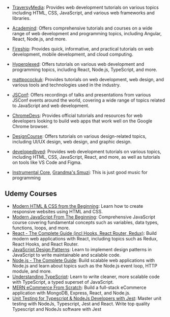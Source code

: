 - [TraversyMedia](https://www.youtube.com/@TraversyMedia): Provides web development tutorials on various topics including HTML, CSS, JavaScript, and various web frameworks and libraries.

- [Academind](https://www.youtube.com/@academind): Offers comprehensive tutorials and courses on a wide range of web development and programming topics, including Angular, React, Node.js, and more.

- [Fireship](https://www.youtube.com/@Fireship): Provides quick, informative, and practical tutorials on web development, mobile development, and cloud computing.

- [Hyperplexed](https://www.youtube.com/@Hyperplexed): Offers tutorials on various web development and programming topics, including React, Node.js, TypeScript, and more.

- [mattpocockuk](https://www.youtube.com/@mattpocockuk): Provides tutorials on web development, web design, and various tools and technologies used in the industry.

- [JSConf](https://www.youtube.com/@jsconf_): Offers recordings of talks and presentations from various JSConf events around the world, covering a wide range of topics related to JavaScript and web development.

- [ChromeDevs](https://www.youtube.com/@ChromeDevs): Provides official tutorials and resources for web developers looking to build web apps that work well on the Google Chrome browser.

- [DesignCourse](https://www.youtube.com/@DesignCourse): Offers tutorials on various design-related topics, including UI/UX design, web design, and graphic design.

- [developedbyed](https://www.youtube.com/@developedbyed): Provides web development tutorials on various topics, including HTML, CSS, JavaScript, React, and more, as well as tutorials on tools like VS Code and Figma.

- [Instrumental Core](https://www.youtube.com/@InstrumentalCore), [Grandma's Smuzi](https://www.youtube.com/@Grandmassmuzi): This is just good music for programming


## Udemy Courses

- [Modern HTML & CSS from the Beginning](https://www.udemy.com/course/modern-html-css-from-the-beginning/): Learn how to create responsive websites using HTML and CSS.
- [Modern JavaScript From The Beginning](https://www.udemy.com/course/modern-javascript-from-the-beginning/): Comprehensive JavaScript course covering fundamental concepts such as variables, data types, functions, loops, and more.
- [React - The Complete Guide (incl Hooks, React Router, Redux)](https://www.udemy.com/course/react-the-complete-guide-incl-redux/): Build modern web applications with React, including topics such as Redux, React Hooks, and React Router.
- [JavaScript Design Patterns](https://www.udemy.com/course/design-patterns-javascript/): Learn to implement design patterns in JavaScript to write maintainable and scalable code.
- [Node.js - The Complete Guide](https://www.udemy.com/course/nodejs-the-complete-guide/): Build scalable web applications with Node.js and learn about topics such as the Node.js event loop, HTTP module, and more.
- [Understanding TypeScript](https://www.udemy.com/course/understanding-typescript/): Learn to write cleaner, more scalable code with TypeScript, a typed superset of JavaScript.
- [MERN eCommerce From Scratch](https://www.udemy.com/course/mern-ecommerce/): Build a full-stack eCommerce application with MongoDB, Express, React, and Node.js.
- [Unit Testing for Typescript & NodeJs Developers with Jest](https://www.udemy.com/course/unit-testing-typescript-nodejs/): Master unit testing with NodeJs, Typescript, Jest and React. Write top quality Typescript and NodeJs software with Jest
